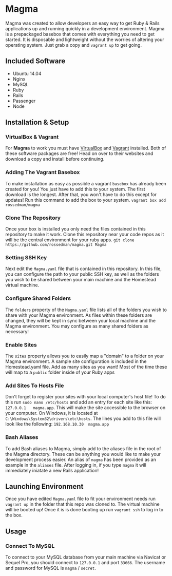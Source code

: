 Magma
=====
Magma was created to allow developers an easy way to get Ruby & Rails applications up and running quickly in a development environment. Magma is a prepackaged basebox that comes with everything you need to get started. It is disposable and lightweight without the worries of altering your operating system. Just grab a copy and `vagrant up` to get going.

## Included Software
- Ubuntu 14.04
- Nginx
- MySQL
- Ruby
- Rails
- Passenger
- Node

## Installation & Setup

### VirtualBox & Vagrant
For **Magma** to work you must have [VirtualBox](https://www.virtualbox.org/wiki/Downloads) and [Vagrant](https://www.vagrantup.com/downloads.html) installed. Both of these software packages are free! Head on over to their websites and download a copy and install before continuing.

### Adding The Vagrant Basebox
To make installation as easy as possible a vagrant `basebox` has already been created for you! You just have to add this to your system. The first download is the longest. After that, you won't have to do this except for updates! Run this command to add the box to your system.
  `vagrant box add rossedman/magma`

### Clone The Repository
Once your box is installed you only need the files contained in this repository to make it work. Clone this repository near your code repos as it will be the central environment for your ruby apps.
  `git clone https://github.com/rossedman/magma.git Magma`

### Setting SSH Key
Next edit the `Magma.yaml` file that is contained in this repository. In this file, you can configure the path to your public SSH key, as well as the folders you wish to be shared between your main machine and the Homestead virtual machine.

### Configure Shared Folders
The `folders` property of the `Magma.yaml` file lists all of the folders you wish to share with your Magma environment. As files within these folders are changed, they will be kept in sync between your local machine and the Magma environment. You may configure as many shared folders as necessary!

### Enable Sites
The `sites` property allows you to easily map a "domain" to a folder on your Magma environment. A sample site configuration is included in the Homestead.yaml file. Add as many sites as you want! Most of the time these will map to a `public` folder inside of your Ruby apps

### Add Sites To Hosts File
Don't forget to register your sites with your local computer's host file! To do this run `sudo nano /etc/hosts` and add an entry for each site like this: `127.0.0.1   magma.app`. This will make the site accessible to the browser on your computer. On Windows, it is located at `C:\Windows\System32\drivers\etc\hosts`. The lines you add to this file will look like the following: 
  `192.168.10.30  magma.app`

### Bash Aliases
To add Bash aliases to Magma, simply add to the aliases file in the root of the Magma directory. These can be anything you would like to make your development process easier. An alias of `magma` has been provided as an example in the `aliases` file. After logging in, if you type `magma` it will immediately iniatate a new Rails application!

## Launching Environment
Once you have edited `Magma.yaml` file to fit your environment needs run `vagrant up` in the folder that this repo was cloned to. The virtual machine will be booted up! Once it is is done booting up run `vagrant ssh` to log in to the box.

## Usage
### Connect To MySQL
To connect to your MySQL database from your main machine via Navicat or Sequel Pro, you should connect to `127.0.0.1` and port `33666`. The username and password for MySQL is `magma` / `secret`.